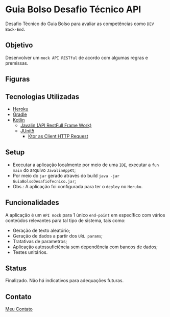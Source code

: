 # Guia Bolso Desafio Técnico API

Desafio Técnico do Guia Bolso para avaliar as competências como `DEV Back-End`.

## Objetivo

Desenvolver um `mock API RESTful` de acordo com algumas regras e premissas.

## Figuras

## Tecnologias Utilizadas

- [Heroku](https://www.heroku.com/)
- [Gradle](https://gradle.org/)
- [Kotlin](https://kotlinlang.org/)
  - [Javalin (API RestFull Frame Work)](https://javalin.io/)
  - [JUnit5](https://junit.org/junit5/)
    - [Ktor as Client HTTP Request](https://ktor.io/)

## Setup

- Executar a aplicação localmente por meio de uma `IDE`, executar a `fun main` do arquivo `JavalinAppKt`;
- Por meio do `jar` gerado através do build `java -jar GuiaBolsoDesafioTecnico.jar`;
- Obs.: A aplicação foi configurada para ter o `deploy` no `Heruku`.

## Funcionalidades

A aplicação é um `API mock` para 1 único `end-point` em específico com vários conteúdos relevantes para tal tipo de sistema, tais como:

- Geração de texto aleatório;
- Geração de dados a partir dos `URL params`;
- Tratativas de parametros;
- Aplicação autossuficiência sem dependência com bancos de dados;
- Testes unitários.

## Status

Finalizado. Não há indicativos para adequações futuras.

## Contato

[Meu Contato](https://github.com/antonioChristofoletti)
